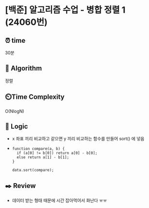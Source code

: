 # [백준] 알고리즘 수업 - 병합 정렬 1 (24060번)

## ⏰ **time**

30분

## :pushpin: **Algorithm**

정렬

## ⏲️**Time Complexity**

O(NlogN)

## :round_pushpin: **Logic**

- x 좌표 끼리 비교하고 같으면 y 끼리 비교하는 함수를 만들어 sort() 에 넣음

- ```
  function compare(a, b) {
    if (a[0] != b[0]) return a[0] - b[0];
    else return a[1] - b[1];
  }
  
  data.sort(compare);
  ```

## :black_nib: **Review**

- 데이터 받는 형태 때문에 시간 잡아먹어서 화난다 ㅠㅠ


